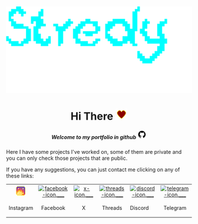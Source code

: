 ![Stredhy.gif](gifs/Stredhy.gif)


<center>

# Hi There ![heart.gif](gifs/heart.gif)
	
</center>


<center>

##### Welcome to my portfolio in github ![github-icon.png](imgs/github-icon.png)

</center>

Here I have some projects I've worked on, some of them are private and you can only check those projects that are public.

If you have any suggestions, you can just contact me clicking on any of these links:

<table style="width:100%">
	<tr>
		<td style="text-align: center; vertical-align: middle;">
			<a href="#">
				<img src="gifs/instagram-icon.gif" alt="instagram-icon.gif">
			</a>
		</td>
		<td style="text-align: center; vertical-align: middle;">
			<a href="#">
				<img src="" alt="facebook-icon.___">
			</a>
		</td>
		<td style="text-align: center; vertical-align: middle;">
			<a href="#">
				<img src="" alt="x-icon.___">
			</a>
		</td>
		<td style="text-align: center; vertical-align: middle;">
			<a href="#">
				<img src="" alt="threads-icon.___">
			</a>
		</td>
		<td style="text-align: center; vertical-align: middle;">
			<a href="#">
				<img src="" alt="discord-icon.___">
			</a>
		</td>
		<td style="text-align: center; vertical-align: middle;">
			<a href="#">
				<img src="" alt="telegram-icon.___">
			</a>
		</td>
	</tr>
	<tr>
		<td style="text-align: center; vertical-align: middle;">
			<p>Instagram<p>
		</td>
		<td style="text-align: center; vertical-align: middle;">
			<p>Facebook<p>
		</td>
		<td style="text-align: center; vertical-align: middle;">
			<p>X<p>
		</td>
		<td style="text-align: center; vertical-align: middle;">
			<p>Threads<p>
		</td>
		<td>
			<p>Discord<p>
		</td>
		<td style="text-align: center; vertical-align: middle;">
			<p>Telegram<p>
		</td>
	<tr>
</table>